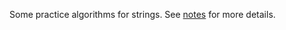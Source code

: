 Some practice algorithms for strings. See
[notes](https://github.com/aakarsh/linear_programming/blob/master/notes/lp.md)
for more details.